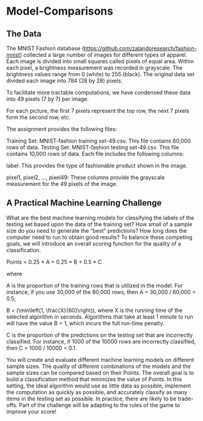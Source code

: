 # Model-Comparisons


## The Data
The MNIST Fashion database (https://github.com/zalandoresearch/fashion-mnist) collected a large number of images for different types of apparel. Each image is divided into small squares called pixels of equal area. Within each pixel, a brightness measurement was recorded in grayscale. The brightness values range from 0 (white) to 255 (black). The original data set divided each image into 784 (28 by 28) pixels. 

To facilitate more tractable computations, we have condensed these data into 49 pixels (7 by 7) per image.

For each picture, the first 7 pixels represent the top row, the next 7 pixels form the second row, etc.

The assignment provides the following files:

Training Set: MNIST-fashion training set-49.csv. This file contains 60,000 rows of data.
Testing Set: MNIST-fashion testing set-49.csv. This file contains 10,000 rows of data.
Each file includes the following columns:

label: This provides the type of fashionable product shown in the image.

pixel1, pixel2, …, pixel49: These columns provide the grayscale measurement for the 49 pixels of the image.

## A Practical Machine Learning Challenge
What are the best machine learning models for classifying the labels of the testing set based upon the data of the training set? How small of a sample size do you need to generate the “best” predictions? How long does the computer need to run to obtain good results? To balance these competing goals, we will introduce an overall scoring function for the quality of a classification.

Points = 0.25 * A + 0.25 * B + 0.5 * C

where

A is the proportion of the training rows that is utilized in the model. For instance, if you use 30,000 of the 60,000 rows, then A = 30,000 / 60,000 = 0.5;

B = \(\min\left(1, \frac{X}{60}\right)\), where X is the running time of the selected algorithm in seconds. Algorithms that take at least 1 minute to run will have the value B = 1, which incurs the full run-time penalty.

C is the proportion of the predictions on the testing set that are incorrectly classified. For instance, if 1000 of the 10000 rows are incorrectly classified, then C = 1000 / 10000 = 0.1.

You will create and evaluate different machine learning models on different sample sizes. The quality of different combinations of the models and the sample sizes can be compared based on their Points. The overall goal is to build a classification method that minimizes the value of Points. In this setting, the ideal algorithm would use as little data as possible, implement the computation as quickly as possible, and accurately classify as many items in the testing set as possible. In practice, there are likely to be trade-offs. Part of the challenge will be adapting to the rules of the game to improve your score!